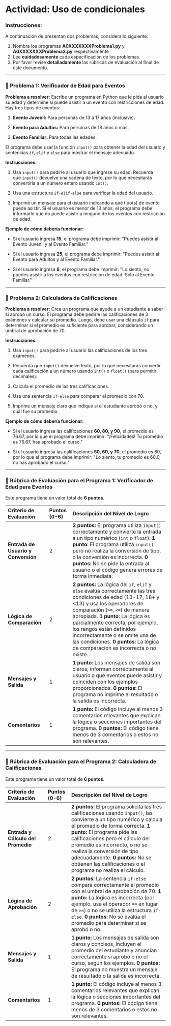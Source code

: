 # Actividad: Uso de condicionales
### Instrucciones:
A continuación de presentan dos problemas, considera lo siguiente:
1. Nombra los programas **A0XXXXXXXProblema1.py** y **A0XXXXXXXProblema2.py** respectivamente
2. Lee **cuidadosamente** cada especificación de los problemas.
3. Por favor revise **detalladamente** las rúbricas de evaluación al final de este documento.

***

### 📝 Problema 1: Verificador de Edad para Eventos

**Problema a resolver:** Escribe un programa en Python que le pida al usuario su edad y determine si puede asistir a un evento con restricciones de edad. Hay tres tipos de eventos:

1. **Evento Juvenil:** Para personas de 13 a 17 años (inclusive).

2. **Evento para Adultos:** Para personas de 18 años o más.

3. **Evento Familiar:** Para todas las edades.

El programa debe usar la función `input()` para obtener la edad del usuario y sentencias `if`, `elif` y `else` para mostrar el mensaje adecuado.

**Instrucciones:**

1. Usa `input()` para pedirle al usuario que ingrese su edad. Recuerda que `input()` devuelve una cadena de texto, por lo que necesitarás convertirla a un número entero usando `int()`.

2. Usa una estructura `if-elif-else` para verificar la edad del usuario.

3. Imprime un mensaje para el usuario indicando a qué tipo(s) de evento puede asistir. Si el usuario es menor de 13 años, el programa debe informarle que no puede asistir a ninguno de los eventos con restricción de edad.

**Ejemplo de cómo debería funcionar:**

* Si el usuario ingresa **15**, el programa debe imprimir: "Puedes asistir al Evento Juvenil y al Evento Familiar."

* Si el usuario ingresa **25**, el programa debe imprimir: "Puedes asistir al Evento para Adultos y al Evento Familiar."

* Si el usuario ingresa **8**, el programa debe imprimir: "Lo siento, no puedes asistir a los eventos con restricción de edad. Solo al Evento Familiar."

***

### 📝 Problema 2: Calculadora de Calificaciones

**Problema a resolver:** Crea un programa que ayude a un estudiante a saber si aprobó un curso. El programa debe pedirle las calificaciones de 3 exámenes y calcular su promedio. Luego, debe usar una cláusula `if` para determinar si el promedio es suficiente para aprobar, considerando un umbral de aprobación de 70.

**Instrucciones:**

1. Usa `input()` para pedirle al usuario las calificaciones de los tres exámenes.

2. Recuerda que `input()` devuelve texto, por lo que necesitarás convertir cada calificación a un número usando `int()` o `float()` (para permitir decimales).

3. Calcula el promedio de las tres calificaciones.

4. Usa una sentencia `if-else` para comparar el promedio con 70.

5. Imprime un mensaje claro que indique si el estudiante aprobó o no, y cuál fue su promedio.

**Ejemplo de cómo debería funcionar:**

* Si el usuario ingresa las calificaciones **60, 80, y 90**, el promedio es 76.67, por lo que el programa debe imprimir: "¡Felicidades! Tu promedio es 76.67, has aprobado el curso."

* Si el usuario ingresa las calificaciones **50, 60, y 70**, el promedio es 60, por lo que el programa debe imprimir: "Lo siento, tu promedio es 60.0, no has aprobado el curso."

-----

### 📝 Rúbrica de Evaluación para el Programa 1: Verificador de Edad para Eventos

Este programa tiene un valor total de **6 puntos**.

| Criterio de Evaluación | Puntos (0-6) | Descripción del Nivel de Logro |
| :--- | :--- | :--- |
| **Entrada de Usuario y Conversión** | 2 | **2 puntos:** El programa utiliza `input()` correctamente y convierte la entrada a un tipo numérico (`int` o `float`). **1 punto:** El programa utiliza `input()` pero no realiza la conversión de tipo, o la conversión es incorrecta. **0 puntos:** No se pide la entrada al usuario o el código genera errores de forma inmediata. |
| **Lógica de Comparación** | 2 | **2 puntos:** La lógica del `if`, `elif` y `else` evalúa correctamente las tres condiciones de edad (13-17, 18+ y \<13) y usa los operadores de comparación (`>=`, `<=`) de manera apropiada. **1 punto:** La lógica es parcialmente correcta, por ejemplo, los rangos están definidos incorrectamente o se omite una de las condiciones. **0 puntos:** La lógica de comparación es incorrecta o no existe. |
| **Mensajes y Salida** | 1 | **1 punto:** Los mensajes de salida son claros, informan correctamente al usuario a qué eventos puede asistir y coinciden con los ejemplos proporcionados. **0 puntos:** El programa no imprime el resultado o la salida es incorrecta. |
| **Comentarios** | 1 | **1 punto:** El código incluye al menos 3 comentarios relevantes que explican la lógica o secciones importantes del programa. **0 puntos:** El código tiene menos de 3 comentarios o estos no son relevantes. |

-----

### 📝 Rúbrica de Evaluación para el Programa 2: Calculadora de Calificaciones

Este programa tiene un valor total de **6 puntos**.

| Criterio de Evaluación | Puntos (0-6) | Descripción del Nivel de Logro |
| :--- | :--- | :--- |
| **Entrada y Cálculo del Promedio** | 2 | **2 puntos:** El programa solicita las tres calificaciones usando `input()`, las convierte a un tipo numérico y calcula el promedio de forma correcta. **1 punto:** El programa pide las calificaciones pero el cálculo del promedio es incorrecto, o no se realiza la conversión de tipo adecuadamente. **0 puntos:** No se obtienen las calificaciones o el programa no realiza el cálculo. |
| **Lógica de Aprobación** | 2 | **2 puntos:** La sentencia `if-else` compara correctamente el promedio con el umbral de aprobación de 70. **1 punto:** La lógica es incorrecta (por ejemplo, usa el operador `==` en lugar de `>=`) o no se utiliza la estructura `if-else`. **0 puntos:** No se evalúa el promedio para determinar si se aprobó o no. |
| **Mensajes y Salida** | 1 | **1 punto:** Los mensajes de salida son claros y concisos, incluyen el promedio del estudiante y anuncian correctamente si aprobó o no el curso, según los ejemplos. **0 puntos:** El programa no muestra un mensaje de resultado o la salida es incorrecta. |
| **Comentarios** | 1 | **1 punto:** El código incluye al menos 3 comentarios relevantes que explican la lógica o secciones importantes del programa. **0 puntos:** El código tiene menos de 3 comentarios o estos no son relevantes. |
